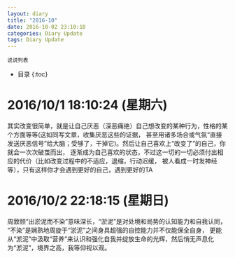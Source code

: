 ```yaml
---
layout: diary
title: "2016-10"
date: 2016-10-02 23:10:10
categories: Diary Update
tags: Diary Update
---
```

	说说列表
 
* 目录
{:toc}

# 2016/10/1 18:10:24 (星期六)

其实改变很简单，就是让自己厌恶（深恶痛绝）自己想改变的某种行为，性格的某个方面等等(这如同写文章，收集厌恶这些的证据，
甚至用诸多场合或气氛“直接发送厌恶信号”给大脑；受够了，干掉它)。然后让自己喜欢上“改变了”的自己，你就会一次次破茧而出，
逐渐成为自己喜欢的状态，不过这一切的一切必须付出相应的代价（比如改变过程中的不适应，退缩，行动迟缓，
被人看成一时发神经等），只有这样你才会遇到更好的自己，遇到更好的TA

# 2016/10/2 22:18:15 (星期日)

周敦颐“出淤泥而不染”意味深长，“淤泥”是对处境和局势的认知能力和自我认同，
“不染”是娴熟地周旋于“淤泥”之间身具超强的自控能力并不仅能保全自身，
更能从“淤泥”中汲取“营养”来认识和强化自我并绽放生命的光辉，然后悄无声息化为“淤泥”，境界之高，我等仰视以观。
